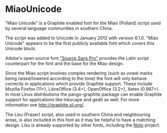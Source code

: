# MiaoUnicode

"Miao Unicode" is a Graphite enabled font for the Miao (Pollard) script used by several language communities in southern China.

The script was added to Unicode in January 2012 with version 6.1.0. "Miao Unicode" appears to be the first publicly available font which covers this Unicode block.

Adobe's open source font ["Source Sans Pro"][ssp] provides the Latin script counterpart for the font and the base for the Miao design.

Since the Miao script involves complex rendering (such as vowel marks being raised/lowered according to the tone) the font will only behave correctly in applications which provide Graphite support. These include Mozilla Firefox (11+), LibreOffice (3.4+), OpenOffice (3.2+), Xetex (0.997+). In most Linux distributions the pango-graphite package can enable Graphite support for applications like Inkscape and gedit as well. For more information see http://graphite.sil.org/.

The Lisu (Fraser) script, also used in southern China and neighbouring areas, is also included in this font as it may be helpful to have a matching design. Lisu is already supported by other fonts, including the [Noto][noto] project.

[ssp]:http://sourceforge.net/projects/sourcesans.adobe/
[noto]:https://code.google.com/p/noto/wiki/NotoSansLisu
